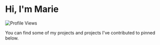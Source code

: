 # Hi, I'm Marie

![Profile Views](https://komarev.com/ghpvc/?username=nycodeghg)

You can find some of my projects and projects I've contributed to pinned below.

